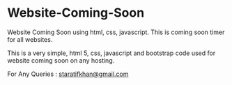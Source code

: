 # Website-Coming-Soon
Website Coming Soon using html, css, javascript. This is coming soon timer for all websites.

This is a very simple, html 5, css, javascript and bootstrap code used for website coming soon on any hosting.

For Any Queries : staratifkhan@gmail.com
